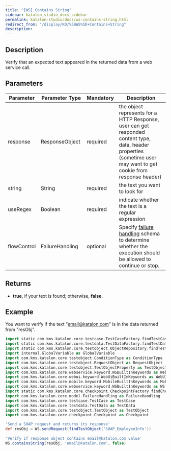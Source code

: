 ```yaml
---
title: "[WS] Contains String" 
sidebar: katalon_studio_docs_sidebar
permalink: katalon-studio/docs/ws-contains-string.html 
redirect_from: "/display/KD/%5BWS%5D+Contains+String" 
description: 
---
```

Description
-----------

Verify that an expected text appeared in the returned data from a web service call.

Parameters 
-----------

| Parameter | Parameter Type | Mandatory | Description |
| --- | --- | --- | --- |
| response  | ResponseObject  | required | the object represents for a HTTP Response, user can get responded content type, data, header properties (sometime user may want to get cookie from response header) |
| string  | String  | required | the text you want to look for |
| useRegex | Boolean  | required | indicate whether the text is a regular expression |
| flowControl | FailureHandling  | optional | Specify [failure handling](/x/qAAM) schema to determine whether the execution should be allowed to continue or stop. |

Returns
-------

*   **true**, if your text is found; otherwise, **false**.

Example
-------

You want to verify if the text "email@katalon.com" is in the data returned from "resObj".

```groovy
import static com.kms.katalon.core.testcase.TestCaseFactory.findTestCase
import static com.kms.katalon.core.testdata.TestDataFactory.findTestData
import static com.kms.katalon.core.testobject.ObjectRepository.findTestObject
import internal.GlobalVariable as GlobalVariable
import com.kms.katalon.core.testobject.ConditionType as ConditionType
import com.kms.katalon.core.testobject.RequestObject as RequestObject
import com.kms.katalon.core.testobject.TestObjectProperty as TestObjectProperty
import com.kms.katalon.core.webservice.keyword.WSBuiltInKeywords as WebAPI
import com.kms.katalon.core.webui.keyword.WebUiBuiltInKeywords as WebUI
import com.kms.katalon.core.mobile.keyword.MobileBuiltInKeywords as Mobile
import com.kms.katalon.core.webservice.keyword.WSBuiltInKeywords as WS
import static com.kms.katalon.core.checkpoint.CheckpointFactory.findCheckpoint
import com.kms.katalon.core.model.FailureHandling as FailureHandling
import com.kms.katalon.core.testcase.TestCase as TestCase
import com.kms.katalon.core.testdata.TestData as TestData
import com.kms.katalon.core.testobject.TestObject as TestObject
import com.kms.katalon.core.checkpoint.Checkpoint as Checkpoint

'Send a SOAP request and returns its response'
def resObj = WS.sendRequest(findTestObject('SOAP_EmployeeInfo'))
 
'Verify if response object contains email@katalon.com value'
WS.containsString(resObj, 'email@katalon.com', false)
```